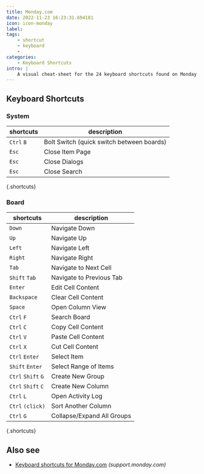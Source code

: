 ```yaml
---
title: Monday.com
date: 2022-11-23 16:23:31.694181
icon: icon-monday
label: 
tags: 
    - shortcut
    - keyboard
    - 
categories:
    - Keyboard Shortcuts
intro: |
    A visual cheat-sheet for the 24 keyboard shortcuts found on Monday.com
---
```




Keyboard Shortcuts
------------------



### System

shortcuts | description
---|---
`Ctrl` `B`  | Bolt Switch (quick switch between boards)
`Esc`  | Close Item Page
`Esc`  | Close Dialogs
`Esc`  | Close Search
{.shortcuts}


### Board

shortcuts | description
---|---
`Down`  | Navigate Down
`Up`  | Navigate Up
`Left`  | Navigate Left
`Right`  | Navigate Right
`Tab`  | Navigate to Next Cell
`Shift` `Tab`  | Navigate to Previous Tab
`Enter`  | Edit Cell Content
`Backspace`  | Clear Cell Content
`Space`  | Open Column View
`Ctrl` `F`  | Search Board
`Ctrl` `C`  | Copy Cell Content
`Ctrl` `V`  | Paste Cell Content
`Ctrl` `X`  | Cut Cell Content
`Ctrl` `Enter`  | Select Item
`Shift` `Enter`  | Select Range of Items
`Ctrl` `Shift` `G`  | Create New Group
`Ctrl` `Shift` `C`  | Create New Column
`Ctrl` `L`  | Open Activity Log
`Ctrl` `(click)`  | Sort Another Column
`Ctrl` `G`  | Collapse/Expand All Groups
{.shortcuts}




Also see
--------
- [Keyboard shortcuts for Monday.com](https://support.monday.com/hc/en-us/articles/115005339905-The-Spreadsheet-capabilities-shortcuts-) _(support.monday.com)_
